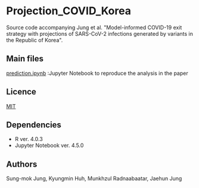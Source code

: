 # Projection_COVID_Korea

Source code accompanying Jung et al. "Model-informed COVID-19 exit strategy with projections of SARS-CoV-2 infections generated by variants in the Republic of Korea".

## Main files
[prediction.ipynb](https://github.com/SungmokJung/Prediction_Rt_COIVD19/blob/main/Prediction_Rt_COVID19.ipynb) :Jupyter Notebook to reproduce the analysis in the paper

## Licence
[MIT](https://github.com/SungmokJung/Prediction_Rt_COIVD19/blob/main/LICENSE)

## Dependencies
* R ver. 4.0.3
* Jupyter Notebook ver. 4.5.0

## Authors
Sung-mok Jung, Kyungmin Huh, Munkhzul Radnaabaatar, Jaehun Jung
